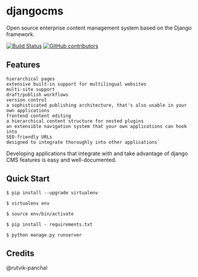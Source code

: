 # djangocms


Open source enterprise content management system based on the Django framework.

[![Build Status](https://travis-ci.com/astaqc/djangocms.svg?token=MKX3tu8eFfNBrycjVsyQ&branch=docker-new)](https://travis-ci.com/astaqc/djangocms)
[![GitHub contributors](https://img.shields.io/github/contributors/Naereen/StrapDown.js.svg)](https://GitHub.com/astaqc/djangocms/graphs/contributors/)


## Features


    hierarchical pages
    extensive built-in support for multilingual websites
    multi-site support
    draft/publish workflows
    version control
    a sophisticated publishing architecture, that's also usable in your own applications
    frontend content editing
    a hierarchical content structure for nested plugins
    an extensible navigation system that your own applications can hook into
    SEO-friendly URLs
    designed to integrate thoroughly into other applications`

Developing applications that integrate with and take advantage of django CMS features is easy and well-documented.

## Quick Start

``$ pip install --upgrade virtualenv``

``$ virtualenv env``

``$ source env/bin/activate``

``$ pip install - requirements.txt``

``$ python manage.py runserver``

##  Credits 

@rutvik-panchal
